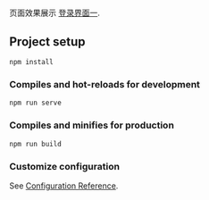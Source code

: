 # 



页面效果展示 [登录界面一](https://htmlpreview.github.io/?https://github.com/zhupengfeivip/vue-mobile-login-demo1/master/dist/login1.html).




## Project setup
```
npm install
```

### Compiles and hot-reloads for development
```
npm run serve
```

### Compiles and minifies for production
```
npm run build
```

### Customize configuration
See [Configuration Reference](https://cli.vuejs.org/config/).
